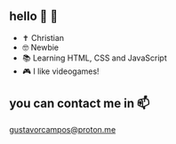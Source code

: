 ## hello 👋 💚

- ✝️ Christian
- 🤓 Newbie
- 📚 Learning HTML, CSS and JavaScript
- 🎮 I like videogames!

## you can contact me in 📫

gustavorcampos@proton.me
